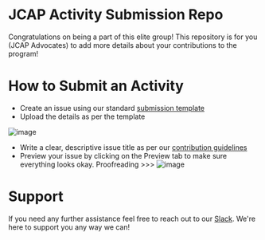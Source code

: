 # JCAP Activity Submission Repo
Congratulations on being a part of this elite group! This repository is for you (JCAP Advocates) to add more details about your contributions to the program!

# How to Submit an Activity
* Create an issue using our standard [submission template](https://github.com/jina-ai/jcap/issues/new/choose)
* Upload the details as per the template

![image](https://user-images.githubusercontent.com/70858293/179223459-e1bb4e33-7f81-4e47-8170-e49ca0458c8c.png)
* Write a clear, descriptive issue title as per our [contribution guidelines](https://github.com/jina-ai/jina/blob/master/CONTRIBUTING.md#-naming-conventions)
* Preview your issue by clicking on the Preview tab to make sure everything looks okay. Proofreading >>>
![image](https://user-images.githubusercontent.com/70858293/179224057-0dc4d810-a2cd-400e-b977-2d02e2bef640.png)



# Support
If you need any further assistance feel free to reach out to our [Slack](https://slack.jina.ai). We're here to support you any way we can! 			
				
